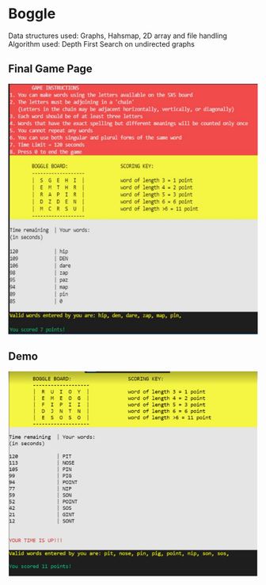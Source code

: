 # Boggle
Data structures used: Graphs, Hahsmap, 2D array and file handling <br>
Algorithm used: Depth First Search on undirected graphs
## Final Game Page
![demo](https://github.com/amritayaray02/Boggle/blob/main/Screenshots/demo1.png)
<br>
## Demo
![demo](https://github.com/amritayaray02/Boggle/blob/main/Screenshots/demo2.png)
